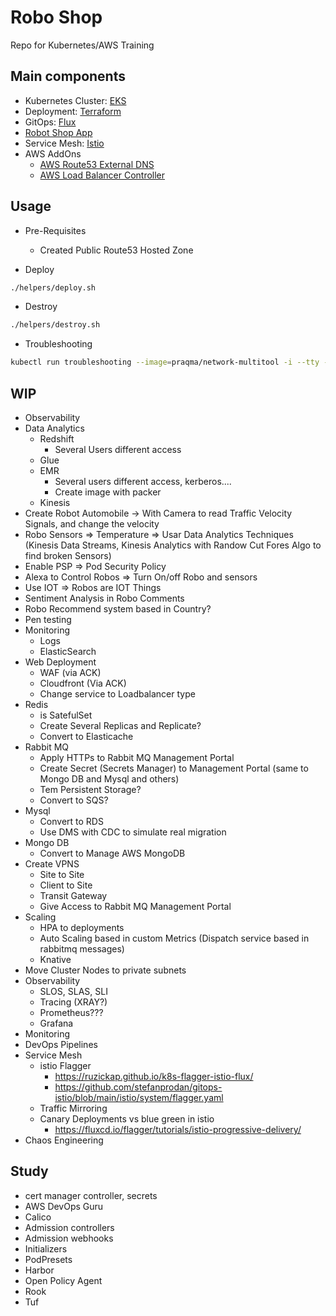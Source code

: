 # Robo Shop
Repo for Kubernetes/AWS Training

## Main components

* Kubernetes Cluster: [EKS](https://aws.amazon.com/eks/)
* Deployment: [Terraform](https://www.terraform.io/)
* GitOps: [Flux](https://fluxcd.io/docs/get-started/)
* [Robot Shop App](https://github.com/instana/robot-shop)
* Service Mesh: [Istio](https://istio.io/)
* AWS AddOns
  * [AWS Route53 External DNS](https://github.com/kubernetes-sigs/external-dns/blob/master/docs/tutorials/aws.md) 
  * [AWS Load Balancer Controller](https://github.com/kubernetes-sigs/aws-load-balancer-controller)

## Usage

* Pre-Requisites
  * Created Public Route53 Hosted Zone

* Deploy

```bash
./helpers/deploy.sh
```

* Destroy

```bash
./helpers/destroy.sh
```

* Troubleshooting

```bash
kubectl run troubleshooting --image=praqma/network-multitool -i --tty -- sh
```

## WIP

* Observability
* Data Analytics
  * Redshift
    * Several Users different access
  * Glue
  * EMR
    * Several users different access, kerberos....
    * Create image with packer
  * Kinesis
* Create Robot Automobile -> With Camera to read Traffic Velocity Signals, and change the velocity
* Robo Sensors => Temperature => Usar Data Analytics Techniques (Kinesis Data Streams, Kinesis Analytics with Randow Cut Fores Algo to find broken Sensors)
* Enable PSP => Pod Security Policy
* Alexa to Control Robos => Turn On/off Robo and sensors
* Use IOT => Robos are IOT Things
* Sentiment Analysis in Robo Comments
* Robo Recommend system based in Country?
* Pen testing
* Monitoring
  * Logs
  * ElasticSearch
* Web Deployment
  * WAF (via ACK)
  * Cloudfront (Via ACK)
  * Change service to Loadbalancer type
* Redis 
  * is SatefulSet
  * Create Several Replicas and Replicate?
  * Convert to Elasticache
* Rabbit MQ
  * Apply HTTPs to Rabbit MQ Management Portal
  * Create Secret (Secrets Manager) to Management Portal (same to Mongo DB and Mysql and others)
  * Tem Persistent Storage?
  * Convert to SQS?
* Mysql
  * Convert to RDS
  * Use DMS with CDC to simulate real migration
* Mongo DB
  * Convert to Manage AWS MongoDB
* Create VPNS
  * Site to Site
  * Client to Site
  * Transit Gateway
  * Give Access to Rabbit MQ Management Portal
* Scaling
  * HPA to deployments
  * Auto Scaling based in custom Metrics (Dispatch service based in rabbitmq messages)
  * Knative
* Move Cluster Nodes to private subnets
* Observability
  * SLOS, SLAS, SLI
  * Tracing (XRAY?)
  * Prometheus???
  * Grafana
* Monitoring
* DevOps Pipelines
* Service Mesh
    * istio Flagger
      * https://ruzickap.github.io/k8s-flagger-istio-flux/
      * https://github.com/stefanprodan/gitops-istio/blob/main/istio/system/flagger.yaml
  * Traffic Mirroring
  * Canary Deployments vs blue green in istio
    * https://fluxcd.io/flagger/tutorials/istio-progressive-delivery/
* Chaos Engineering

## Study

* cert manager controller, secrets
* AWS DevOps Guru
* Calico
* Admission controllers
* Admission webhooks
* Initializers
* PodPresets
* Harbor
* Open Policy Agent
* Rook
* Tuf
